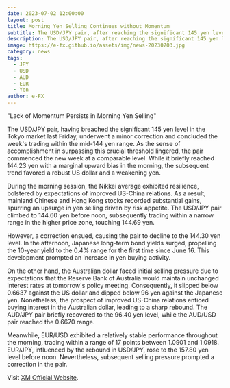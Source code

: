 ```yaml
---
date: 2023-07-02 12:00:00
layout: post
title: Morning Yen Selling Continues without Momentum
subtitle: The USD/JPY pair, after reaching the significant 145 yen level in the Tokyo market last Friday.
description: The USD/JPY pair, after reaching the significant 145 yen level in the Tokyo market last Friday, experienced a slight correction and ended the week's trading in the mid-144 yen range.
image: https://e-fx.github.io/assets/img/news-20230703.jpg
category: news
tags:
  - JPY
  - USD
  - AUD
  - EUR
  - Yen
author: e-FX
---
```


"Lack of Momentum Persists in Morning Yen Selling"

The USD/JPY pair, having breached the significant 145 yen level in the Tokyo market last Friday, underwent a minor correction and concluded the week's trading within the mid-144 yen range. As the sense of accomplishment in surpassing this crucial threshold lingered, the pair commenced the new week at a comparable level. While it briefly reached 144.23 yen with a marginal upward bias in the morning, the subsequent trend favored a robust US dollar and a weakening yen.

During the morning session, the Nikkei average exhibited resilience, bolstered by expectations of improved US-China relations. As a result, mainland Chinese and Hong Kong stocks recorded substantial gains, spurring an upsurge in yen selling driven by risk appetite. The USD/JPY pair climbed to 144.60 yen before noon, subsequently trading within a narrow range in the higher price zone, touching 144.69 yen.

However, a correction ensued, causing the pair to decline to the 144.30 yen level. In the afternoon, Japanese long-term bond yields surged, propelling the 10-year yield to the 0.4% range for the first time since June 16. This development prompted an increase in yen buying activity.

On the other hand, the Australian dollar faced initial selling pressure due to expectations that the Reserve Bank of Australia would maintain unchanged interest rates at tomorrow's policy meeting. Consequently, it slipped below 0.6637 against the US dollar and dipped below 96 yen against the Japanese yen. Nonetheless, the prospect of improved US-China relations enticed buying interest in the Australian dollar, leading to a sharp rebound. The AUD/JPY pair briefly recovered to the 96.40 yen level, while the AUD/USD pair reached the 0.6670 range.

Meanwhile, EUR/USD exhibited a relatively stable performance throughout the morning, trading within a range of 17 points between 1.0901 and 1.0918. EUR/JPY, influenced by the rebound in USD/JPY, rose to the 157.80 yen level before noon. Nevertheless, subsequent selling pressure prompted a correction in the pair.


Visit [XM Official Website](https://clicks.pipaffiliates.com/c?c=550036&l=en&p=0).